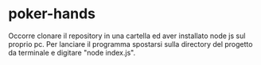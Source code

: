 # poker-hands
Occorre clonare il repository in una cartella ed aver installato node js sul proprio pc.
Per lanciare il programma spostarsi sulla directory del progetto da terminale e digitare "node index.js".